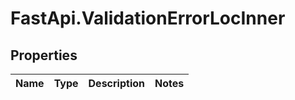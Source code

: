 # FastApi.ValidationErrorLocInner

## Properties

Name | Type | Description | Notes
------------ | ------------- | ------------- | -------------


